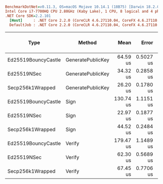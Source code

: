 ``` ini

BenchmarkDotNet=v0.11.3, OS=macOS Mojave 10.14.1 (18B75) [Darwin 18.2.0]
Intel Core i7-7700HQ CPU 2.80GHz (Kaby Lake), 1 CPU, 8 logical and 4 physical cores
.NET Core SDK=2.2.101
  [Host]     : .NET Core 2.2.0 (CoreCLR 4.6.27110.04, CoreFX 4.6.27110.04), 64bit RyuJIT
  DefaultJob : .NET Core 2.2.0 (CoreCLR 4.6.27110.04, CoreFX 4.6.27110.04), 64bit RyuJIT


```
|                Type |            Method |      Mean |     Error |    StdDev | Gen 0/1k Op | Gen 1/1k Op | Gen 2/1k Op | Allocated Memory/Op |
|-------------------- |------------------ |----------:|----------:|----------:|------------:|------------:|------------:|--------------------:|
| Ed25519BouncyCastle | GeneratePublicKey |  64.59 us | 0.5027 us | 0.4457 us |      7.8125 |           - |           - |             24800 B |
|         Ed25519NSec | GeneratePublicKey |  34.32 us | 0.2858 us | 0.2674 us |           - |           - |           - |               152 B |
|    Secp256k1Wrapped | GeneratePublicKey |  26.20 us | 0.1780 us | 0.1578 us |      0.0305 |           - |           - |               176 B |
| Ed25519BouncyCastle |              Sign | 130.74 us | 1.1151 us | 1.0431 us |     15.6250 |           - |           - |             49200 B |
|         Ed25519NSec |              Sign |  22.97 us | 0.1877 us | 0.1755 us |           - |           - |           - |                88 B |
|    Secp256k1Wrapped |              Sign |  44.52 us | 0.2484 us | 0.2202 us |      0.0610 |           - |           - |               232 B |
| Ed25519BouncyCastle |            Verify | 179.47 us | 1.1489 us | 1.0185 us |     38.0859 |           - |           - |            120400 B |
|         Ed25519NSec |            Verify |  62.30 us | 0.5689 us | 0.5322 us |           - |           - |           - |                   - |
|    Secp256k1Wrapped |            Verify |  67.45 us | 0.7706 us | 0.7208 us |           - |           - |           - |               232 B |

